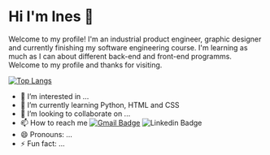 # Hi I'm Ines 👋




Welcome to my profile! I'm an industrial product engineer, graphic designer and currently finishing my software engineering course. I'm learning as much as I can about different back-end and front-end programms. Welcome to my profile and thanks for visiting.

[![Top Langs](https://github-readme-stats.vercel.app/api/top-langs/?username=InesZU&layout=compact)](https://github.com/InesZU/github-readme-stats)

- 👀 I’m interested in ...
- 🌱 I’m currently learning Python, HTML and CSS
- 💞️ I’m looking to collaborate on ...
- 📫 How to reach me [![Gmail Badge](https://img.shields.io/badge/-Gmail-c14438?style=flat&logo=Gmail&logoColor=white&link=mailto:inesrahrah@gmail.com)](mailto:inesrahrah@gmail.com)
![Linkedin Badge](https://img.shields.io/badge/-LinkedIN-blue?style=flat&logo=Linkedin&logoColor=white&link=https://www.linkedin.com/in/ines-rahrah-30771145/)
- 😄 Pronouns: ...
- ⚡ Fun fact: ...

<!---
InesZU/InesZU is a ✨ special ✨ repository because its `README.md` (this file) appears on your GitHub profile.
You can click the Preview link to take a look at your changes.
--->
